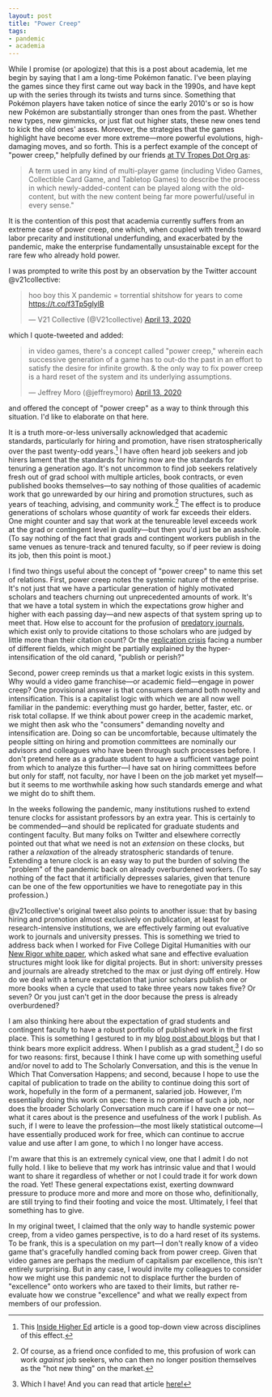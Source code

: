 ```yaml
---
layout: post
title: "Power Creep"
tags:
- pandemic
- academia
---
```


While I promise (or apologize) that this is a post about academia, let me begin by saying that I am a long-time Pokémon fanatic. I've been playing the games since they first came out way back in the 1990s, and have kept up with the series through its twists and turns since. Something that Pokémon players have taken notice of since the early 2010's or so is how new Pokémon are substantially stronger than ones from the past. Whether new types, new gimmicks, or just flat out higher stats, these new ones tend to kick the old ones' asses. Moreover, the strategies that the games highlight have become ever more extreme—more powerful evolutions, high-damaging moves, and so forth. This is a perfect example of the concept of "power creep," helpfully defined by our friends [at TV Tropes Dot Org as](https://tvtropes.org/pmwiki/pmwiki.php/Main/PowerCreep):

> A term used in any kind of multi-player game (including Video Games, Collectible Card Game, and Tabletop Games) to describe the process in which newly-added-content can be played along with the old-content, but with the new content being far more powerful/useful in every sense."

It is the contention of this post that academia currently suffers from an extreme case of power creep, one which, when coupled with trends toward labor precarity and institutional underfunding, and exacerbated by the pandemic, make the enterprise fundamentally unsustainable except for the rare few who already hold power. 

I was prompted to write this post by an observation by the Twitter account @v21collective:

<blockquote class="twitter-tweet"><p lang="en" dir="ltr">hoo boy this X pandemic = torrential shitshow for years to come <a href="https://t.co/f3Tp5glylB">https://t.co/f3Tp5glylB</a></p>&mdash; V21 Collective (@V21collective) <a href="https://twitter.com/V21collective/status/1249777424038072335?ref_src=twsrc%5Etfw">April 13, 2020</a></blockquote> <script async src="https://platform.twitter.com/widgets.js" charset="utf-8"></script> 

which I quote-tweeted and added: 

<blockquote class="twitter-tweet"><p lang="en" dir="ltr">in video games, there&#39;s a concept called &quot;power creep,&quot; wherein each successive generation of a game has to out-do the past in an effort to satisfy the desire for infinite growth. &amp; the only way to fix power creep is a hard reset of the system and its underlying assumptions.</p>&mdash; Jeffrey Moro (@jeffreymoro) <a href="https://twitter.com/jeffreymoro/status/1249778727346671618?ref_src=twsrc%5Etfw">April 13, 2020</a></blockquote> <script async src="https://platform.twitter.com/widgets.js" charset="utf-8"></script> 

and offered the concept of "power creep" as a way to think through this situation. I'd like to elaborate on that here. 

It is a truth more-or-less universally acknowledged that academic standards, particularly for hiring and promotion, have risen stratospherically over the past twenty-odd years.[^1] I have often heard job seekers and job hirers lament that the standards for hiring now are the standards for tenuring a generation ago. It's not uncommon to find job seekers relatively fresh out of grad school with multiple articles, book contracts, or even published books themselves—to say nothing of those qualities of academic work that go unrewarded by our hiring and promotion structures, such as years of teaching, advising, and community work.[^2] The effect is to produce generations of scholars whose *quantity* of work far exceeds their elders. One might counter and say that work at the tenureable level exceeds work at the grad or contingent level in *quality*—but then you'd just be an asshole. (To say nothing of the fact that grads and contingent workers publish in the same venues as tenure-track and tenured faculty, so if peer review is doing its job, then this point is moot.)

[^1]: This [Inside Higher Ed](https://www.insidehighered.com/advice/2020/03/13/tenure-and-promotion-process-must-be-revised-especially-historically-marginalized) article is a good top-down view across disciplines of this effect. 

[^2]: Of course, as a friend once confided to me, this profusion of work can work *against* job seekers, who can then no longer position themselves as the "hot new thing" on the market. 

I find two things useful about the concept of "power creep" to name this set of relations. First, power creep notes the systemic nature of the enterprise. It's not just that we have a particular generation of highly motivated scholars and teachers churning out unprecedented amounts of work. It's that we have a total system in which the expectations grow higher and higher with each passing day—and new aspects of that system spring up to meet that. How else to account for the profusion of [predatory journals](https://predatoryjournals.com/journals/), which exist only to provide citations to those scholars who are judged by little more than their citation count? Or the [replication crisis](https://en.wikipedia.org/wiki/Replication_crisis) facing a number of different fields, which might be partially explained by the hyper-intensification of the old canard, "publish or perish?" 

Second, power creep reminds us that a market logic exists in this system. Why would a video game franchise—or academic field—engage in power creep? One provisional answer is that consumers demand both novelty and intensification. This is a capitalist logic with which we are all now well familiar in the pandemic: everything must go harder, better, faster, etc. or risk total collapse. If we think about power creep in the academic market, we might then ask who the "consumers" demanding novelty and intensification are. Doing so can be uncomfortable, because ultimately the people sitting on hiring and promotion committees are nominally our advisors and colleagues who have been through such processes before. I don't pretend here as a graduate student to have a sufficient vantage point from which to analyze this further—I have sat on hiring committees before but only for staff, not faculty, nor have I been on the job market yet myself—but it seems to me worthwhile asking how such standards emerge and what we might do to shift them. 

In the weeks following the pandemic, many institutions rushed to extend tenure clocks for assistant professors by an extra year. This is certainly to be commended—and should be replicated for graduate students and contingent faculty. But many folks on Twitter and elsewhere correctly pointed out that what we need is not an *extension* on these clocks, but rather a *relaxation* of the already stratospheric standards of tenure. Extending a tenure clock is an easy way to put the burden of solving the "problem" of the pandemic back on already overburdened workers. (To say nothing of the fact that it artificially depresses salaries, given that tenure can be one of the few opportunities we have to renegotiate pay in this profession.)

@v21collective's original tweet also points to another issue: that by basing hiring and promotion almost exclusively on publication, at least for research-intensive institutions, we are effectively farming out evaluative work to journals and university presses. This is something we tried to address back when I worked for Five College Digital Humanities with our [New Rigor white paper](https://hcommons.org/deposits/download/hc:24464/CONTENT/5colldh_newrigorreport_final-for-repository.pdf/), which asked what sane and effective evaluation structures might look like for digital projects. But in short: university presses and journals are already stretched to the max or just dying off entirely. How do we deal with a tenure expectation that junior scholars publish one or more books when a cycle that used to take three years now takes five? Or seven? Or you just can't get in the door because the press is already overburdened? 

I am also thinking here about the expectation of grad students and contingent faculty to have a robust portfolio of published work in the first place. This is something I gestured to in my [blog post about blogs](/blog/2020-01-02-blogs/) but that I think bears more explicit address. When I publish as a grad student,[^3] I do so for two reasons: first, because I think I have come up with something useful and/or novel to add to The Scholarly Conversation, and this is the venue In Which That Conversation Happens; and second, because I hope to use the capital of publication to trade on the ability to continue doing this sort of work, hopefully in the form of a permanent, salaried job. However, I'm essentially doing this work on spec: there is no promise of such a job, nor does the broader Scholarly Conversation much care if I have one or not—what it cares about is the presence and usefulness of the work I publish. As such, if I were to leave the profession—the most likely statistical outcome—I have essentially produced work for free, which can continue to accrue value and use after I am gone, to which I no longer have access.  

I'm aware that this is an extremely cynical view, one that I admit I do not fully hold. I like to believe that my work has intrinsic value and that I would want to share it regardless of whether or not I could trade it for work down the road. Yet! These general expectations exist, exerting downward pressure to produce more and more and more on those who, definitionally, are still trying to find their footing and voice the most. Ultimately, I feel that something has to give.

[^3]: Which I have! And you can read that article [here!](https://amodern.net/article/grid-techniques/)

In my original tweet, I claimed that the only way to handle systemic power creep, from a video games perspective, is to do a hard reset of its systems. To be frank, this is a speculation on my part—I don't really know of a video game that's gracefully handled coming back from power creep. Given that video games are perhaps the medium of capitalism par excellence, this isn't entirely surprising. But in any case, I would invite my colleagues to consider how we might use this pandemic not to displace further the burden of "excellence" onto workers who are taxed to their limits, but rather re-evaluate how we construe "excellence" and what we really expect from members of our profession.